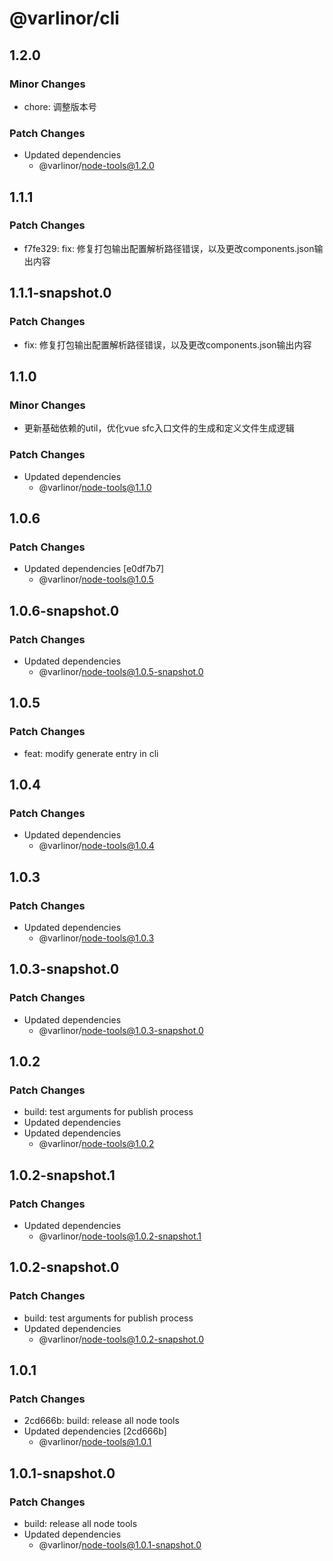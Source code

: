 # @varlinor/cli

## 1.2.0

### Minor Changes

- chore: 调整版本号

### Patch Changes

- Updated dependencies
  - @varlinor/node-tools@1.2.0

## 1.1.1

### Patch Changes

- f7fe329: fix: 修复打包输出配置解析路径错误，以及更改components.json输出内容

## 1.1.1-snapshot.0

### Patch Changes

- fix: 修复打包输出配置解析路径错误，以及更改components.json输出内容

## 1.1.0

### Minor Changes

- 更新基础依赖的util，优化vue sfc入口文件的生成和定义文件生成逻辑

### Patch Changes

- Updated dependencies
  - @varlinor/node-tools@1.1.0

## 1.0.6

### Patch Changes

- Updated dependencies [e0df7b7]
  - @varlinor/node-tools@1.0.5

## 1.0.6-snapshot.0

### Patch Changes

- Updated dependencies
  - @varlinor/node-tools@1.0.5-snapshot.0

## 1.0.5

### Patch Changes

- feat: modify generate entry in cli

## 1.0.4

### Patch Changes

- Updated dependencies
  - @varlinor/node-tools@1.0.4

## 1.0.3

### Patch Changes

- Updated dependencies
  - @varlinor/node-tools@1.0.3

## 1.0.3-snapshot.0

### Patch Changes

- Updated dependencies
  - @varlinor/node-tools@1.0.3-snapshot.0

## 1.0.2

### Patch Changes

- build: test arguments for publish process
- Updated dependencies
- Updated dependencies
  - @varlinor/node-tools@1.0.2

## 1.0.2-snapshot.1

### Patch Changes

- Updated dependencies
  - @varlinor/node-tools@1.0.2-snapshot.1

## 1.0.2-snapshot.0

### Patch Changes

- build: test arguments for publish process
- Updated dependencies
  - @varlinor/node-tools@1.0.2-snapshot.0

## 1.0.1

### Patch Changes

- 2cd666b: build: release all node tools
- Updated dependencies [2cd666b]
  - @varlinor/node-tools@1.0.1

## 1.0.1-snapshot.0

### Patch Changes

- build: release all node tools
- Updated dependencies
  - @varlinor/node-tools@1.0.1-snapshot.0

